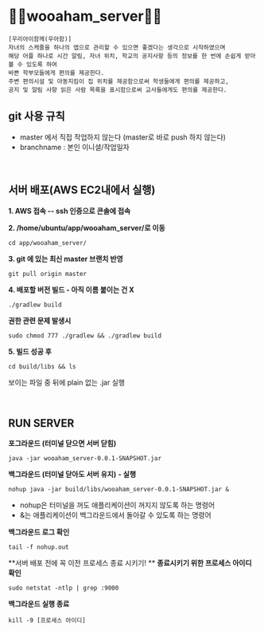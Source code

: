 # 💚👶wooaham_server👶💚
```
[우리아이함께(우아함)]
자녀의 스케줄을 하나의 앱으로 관리할 수 있으면 좋겠다는 생각으로 시작하였으며
해당 어플 하나로 시간 알림, 자녀 위치, 학교의 공지사항 등의 정보를 한 번에 손쉽게 받아볼 수 있도록 하여
바쁜 학부모들에게 편의를 제공한다.
주변 편의시설 및 아동지킴이 집 위치를 제공함으로써 학생들에게 편의를 제공하고,
공지 및 알림 사항 읽은 사람 목록을 표시함으로써 교사들에게도 편의를 제공한다.
```

## git 사용 규칙
- master 에서 직접 작업하지 않는다 (master로 바로 push 하지 않는다)
- branchname : 본인 이니셜/작업일자

<br/>


## 서버 배포(AWS EC2내에서 실행)
**1. AWS 접속 -- ssh 인증으로 콘솔에 접속**

**2. /home/ubuntu/app/wooaham_server/로 이동**

```
cd app/wooaham_server/
```
**3. git 에 있는 최신 master 브랜치 반영**

```
git pull origin master
```
**4. 배포할 버전 빌드 - 아직 이름 붙이는 건 X**

```
./gradlew build
```
**권한 관련 문제 발생시**
```
sudo chmod 777 ./gradlew && ./gradlew build
```
**5. 빌드 성공 후**

```
cd build/libs && ls
```
보이는 파일 중 뒤에 plain 없는 .jar 실행

<br/>

## RUN SERVER
**포그라운드 (터미널 닫으면 서버 닫힘)**
```
java -jar wooaham_server-0.0.1-SNAPSHOT.jar
```
**백그라운드 (터미널 닫아도 서버 유지)**
**- 실행**
```
nohup java -jar build/libs/wooaham_server-0.0.1-SNAPSHOT.jar &
```
- nohup은 터미널을 꺼도 애플리케이션이 꺼지지 않도록 하는 명령어
- &는 애플리케이션이 백그라운드에서 돌아갈 수 있도록 하는 명령어

 
**백그라운드 로그 확인**
```
tail -f nohup.out
```
**서버 배포 전에 꼭 이전 프로세스 종료 시키기!  **
**종료시키기 위한 프로세스 아이디 확인**
```
sudo netstat -ntlp | grep :9000
```
**백그라운드 실행 종료**
```
kill -9 [프로세스 아이디]
```

